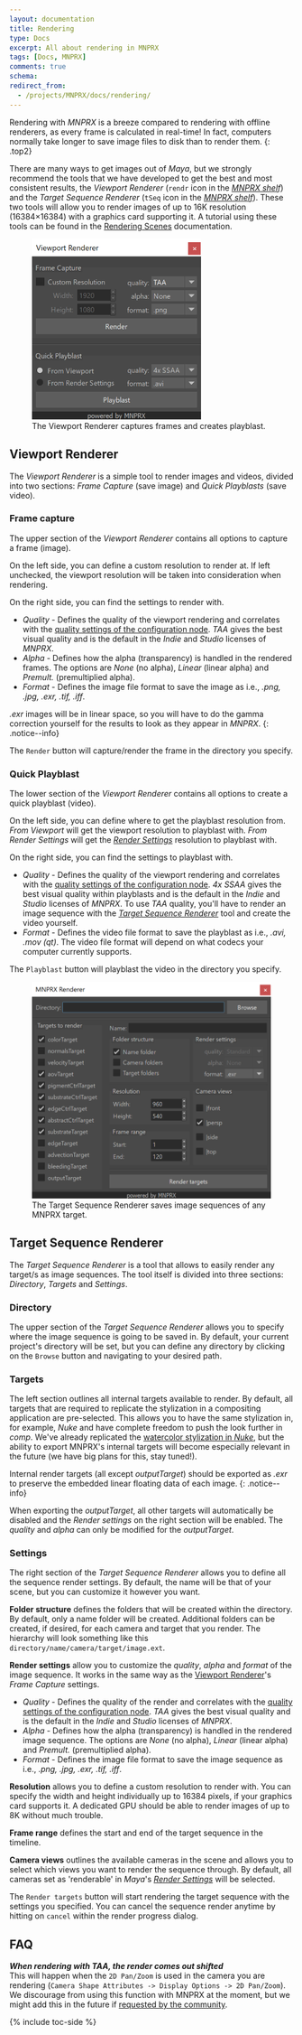 ```yaml
---
layout: documentation
title: Rendering
type: Docs
excerpt: All about rendering in MNPRX
tags: [Docs, MNPRX]
comments: true
schema:
redirect_from:
  - /projects/MNPRX/docs/rendering/
---
```


Rendering with _MNPRX_ is a breeze compared to rendering with offline renderers, as every frame is calculated in real-time! In fact, computers normally take longer to save image files to disk than to render them.
{: .top2}

There are many ways to get images out of _Maya_, but we strongly recommend the tools that we have developed to get the best and most consistent results, the _Viewport Renderer_ (`rendr` icon in the _[MNPRX shelf](../shelf)_) and the _Target Sequence Renderer_ (`tSeq` icon  in the _[MNPRX shelf](../shelf)_). These two tools will allow you to render images of up to 16K resolution  (16384×16384) with a graphics card supporting it. A tutorial using these tools can be found in the [Rendering Scenes](../rendering-scene) documentation.

<figure class="pull-right">
	<img src="/images/MNPRX/rendr.png" alt="Viewport Renderer"  style="width: 300px">
	<figcaption>The Viewport Renderer captures frames and creates playblast.</figcaption>
</figure>


## Viewport Renderer
The _Viewport Renderer_ is a simple tool to render images and videos, divided into two sections: _Frame Capture_ (save image) and _Quick Playblasts_ (save video).

### Frame capture
The upper section of the _Viewport Renderer_ contains all options to capture a frame (image).

On the left side, you can define a custom resolution to render at. If left unchecked, the viewport resolution will be taken into consideration when rendering.

On the right side, you can find the settings to render with.
* _Quality_ - Defines the quality of the viewport rendering and correlates with the [quality settings of the configuration node](/software/MNPRX/docs/config/#quality). _TAA_ gives the best visual quality and is the default in the _Indie_ and _Studio_ licenses of _MNPRX_.
* _Alpha_ - Defines how the alpha (transparency) is handled in the rendered frames. The options are _None_ (no alpha), _Linear_ (linear alpha) and _Premult._ (premultiplied alpha).
* _Format_ - Defines the image file format to save the image as i.e., _.png, .jpg, .exr, .tif, .iff_.

_.exr_ images will be in linear space, so you will have to do the gamma correction yourself for the results to look as they appear in _MNPRX_.
{: .notice--info}

The `Render` button will capture/render the frame in the directory you specify.

### Quick Playblast
The lower section of the _Viewport Renderer_ contains all options to create a quick playblast (video).

On the left side, you can define where to get the playblast resolution from. _From Viewport_ will get the viewport resolution to playblast with. _From Render Settings_ will get the [_Render Settings_](https://knowledge.autodesk.com/support/maya/learn-explore/caas/CloudHelp/cloudhelp/2019/ENU/Maya-Rendering/files/GUID-59DFB8B7-776B-4243-B404-A3D602FF8CFD-htm.html) resolution to playblast with.  

On the right side, you can find the settings to playblast with.
* _Quality_ - Defines the quality of the viewport rendering and correlates with the [quality settings of the configuration node](/software/MNPRX/docs/config/#quality). _4x SSAA_ gives the best visual quality within playblasts and is the default in the _Indie_ and _Studio_ licenses of _MNPRX_. To use _TAA_ quality, you'll have to render an image sequence with the [_Target Sequence Renderer_](/software/MNPRX/docs/rendering/#target-sequence-renderer) tool and create the video yourself.
* _Format_ - Defines the video file format to save the playblast as i.e., _.avi, .mov (qt)_. The video file format will depend on what codecs your computer currently supports.

The `Playblast` button will playblast the video in the directory you specify.


<figure class="pull-right">
	<img src="/images/MNPRX/tSeq.png" alt="Target Sequence Renderer"  style="width: 500px">
	<figcaption>The Target Sequence Renderer saves image sequences of any MNPRX target.</figcaption>
</figure>

## Target Sequence Renderer
The _Target Sequence Renderer_ is a tool that allows to easily render any target/s as image sequences. The tool itself is divided into three sections: _Directory_, _Targets_ and _Settings_.

### Directory
The upper section of the _Target Sequence Renderer_ allows you to specify where the image sequence is going to be saved in. By default, your current project's directory will be set, but you can define any directory by clicking on the `Browse` button and navigating to your desired path.

### Targets
The left section outlines all internal targets available to render. By default, all targets that are required to replicate the stylization in a compositing application are pre-selected. This allows you to have the same stylization in, for example, _Nuke_ and have complete freedom to push the look further in _comp_. We've already replicated the [watercolor stylization in _Nuke_](/software/MNPRX/docs/compositing-nuke/), but the ability to export MNPRX's internal targets will become especially relevant in the future (we have big plans for this, stay tuned!).

Internal render targets (all except _outputTarget_) should be exported as _.exr_ to preserve the embedded linear floating data of each image.
{: .notice--info}

When exporting the _outputTarget_, all other targets will automatically be disabled and the _Render settings_ on the right section will be enabled. The _quality_ and _alpha_ can only be modified for the _outputTarget_.

### Settings
The right section of the _Target Sequence Renderer_ allows you to define all the sequence render settings. By default, the name will be that of your scene, but you can customize it however you want.

**Folder structure** defines the folders that will be created within the directory. By default, only a name folder will be created. Additional folders can be created, if desired, for each camera and target that you render. The hierarchy will look something like this `directory/name/camera/target/image.ext`.

**Render settings** allow you to customize the _quality_, _alpha_ and _format_ of the image sequence. It works in the same way as the [Viewport Renderer](/software/MNPRX/docs/rendering/#frame-capture)'s _Frame Capture_ settings.
* _Quality_ - Defines the quality of the render and correlates with the [quality settings of the configuration node](/software/MNPRX/docs/config/#quality). _TAA_ gives the best visual quality and is the default in the _Indie_ and _Studio_ licenses of _MNPRX_.
* _Alpha_ - Defines how the alpha (transparency) is handled in the rendered image sequence. The options are _None_ (no alpha), _Linear_ (linear alpha) and _Premult._ (premultiplied alpha).
* _Format_ - Defines the image file format to save the image sequence as i.e., _.png, .jpg, .exr, .tif, .iff_.

**Resolution** allows you to define a custom resolution to render with. You can specify the width and height individually up to 16384 pixels, if your graphics card supports it. A dedicated GPU should be able to render images of up to 8K without much trouble.

**Frame range** defines the start and end of the target sequence in the timeline.

**Camera views** outlines the available cameras in the scene and allows you to select which views you want to render the sequence through. By default, all cameras set as 'renderable' in _Maya_'s [_Render Settings_](https://knowledge.autodesk.com/support/maya/learn-explore/caas/CloudHelp/cloudhelp/2019/ENU/Maya-Rendering/files/GUID-59DFB8B7-776B-4243-B404-A3D602FF8CFD-htm.html) will be selected.

The `Render targets` button will start rendering the target sequence with the settings you specified. You can cancel the sequence render anytime by hitting on `cancel` within the render progress dialog.


## FAQ
_**When rendering with TAA, the render comes out shifted**_<br>
This will happen when the `2D Pan/Zoom` is used in the camera you are rendering (`Camera Shape Attributes -> Display Options -> 2D Pan/Zoom`). We discourage from using this function with MNPRX at the moment, but we might add this in the future if [requested by the community](https://community.artineering.io/topics/1307804).

{% include toc-side %}
